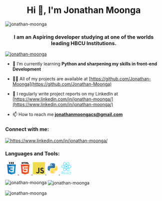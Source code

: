 <h1 align="center">Hi 👋, I'm Jonathan Moonga</h1>
<p align="left"> <img src="https://komarev.com/ghpvc/?username=jonathan-moonga&label=Profile%20views&color=0e75b6&style=flat" alt="jonathan-moonga" /> </p>
<h3 align="center">I am an Aspiring developer studying at one of the worlds leading HBCU Institutions.</h3>

<p align="left"> <a href="https://github.com/ryo-ma/github-profile-trophy"><img src="https://github-profile-trophy.vercel.app/?username=jonathan-moonga" alt="jonathan-moonga" /></a> </p>

- 🌱 I’m currently learning **Python and sharpening my skills in front-end Development**

- 👨‍💻 All of my projects are available at [https://github.com/Jonathan-Moonga](https://github.com/Jonathan-Moonga)

- 📝 I regularly write project reports on my LinkedIn at [https://www.linkedin.com/in/jonathan-moonga/](https://www.linkedin.com/in/jonathan-moonga/)

- 📫 How to reach me **jonathanmoongacs@gmail.com**

<h3 align="left">Connect with me:</h3>
<p align="left">
<a href="https://linkedin.com/in/https://www.linkedin.com/in/jonathan-moonga/" target="blank"><img align="center" src="https://raw.githubusercontent.com/rahuldkjain/github-profile-readme-generator/master/src/images/icons/Social/linked-in-alt.svg" alt="https://www.linkedin.com/in/jonathan-moonga/" height="30" width="40" /></a>
</p>

<h3 align="left">Languages and Tools:</h3>
<p align="left"> <a href="https://www.w3schools.com/css/" target="_blank" rel="noreferrer"> <img src="https://raw.githubusercontent.com/devicons/devicon/master/icons/css3/css3-original-wordmark.svg" alt="css3" width="40" height="40"/> </a> <a href="https://www.w3.org/html/" target="_blank" rel="noreferrer"> <img src="https://raw.githubusercontent.com/devicons/devicon/master/icons/html5/html5-original-wordmark.svg" alt="html5" width="40" height="40"/> </a> <a href="https://developer.mozilla.org/en-US/docs/Web/JavaScript" target="_blank" rel="noreferrer"> <img src="https://raw.githubusercontent.com/devicons/devicon/master/icons/javascript/javascript-original.svg" alt="javascript" width="40" height="40"/> </a> <a href="https://www.python.org" target="_blank" rel="noreferrer"> <img src="https://raw.githubusercontent.com/devicons/devicon/master/icons/python/python-original.svg" alt="python" width="40" height="40"/> </a> <a href="https://reactjs.org/" target="_blank" rel="noreferrer"> <img src="https://raw.githubusercontent.com/devicons/devicon/master/icons/react/react-original-wordmark.svg" alt="react" width="40" height="40"/> </a> </p>

<p><img align="left" src="https://github-readme-stats.vercel.app/api/top-langs?username=jonathan-moonga&show_icons=true&locale=en&layout=compact" alt="jonathan-moonga" /></p>

<p>&nbsp;<img align="center" src="https://github-readme-stats.vercel.app/api?username=jonathan-moonga&show_icons=true&locale=en" alt="jonathan-moonga" /></p>

<p><img align="center" src="https://github-readme-streak-stats.herokuapp.com/?user=jonathan-moonga&" alt="jonathan-moonga" /></p>

